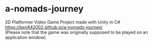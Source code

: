 # a-nomads-journey
2D Platformer Video Game Project made with Unity in C#  
https://ben842002.github.io/a-nomads-journey/  
(Please note that the game was originally supposed to be played on an application window)

